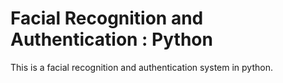 # Facial Recognition and Authentication : Python
This is a facial recognition and authentication system in python.
